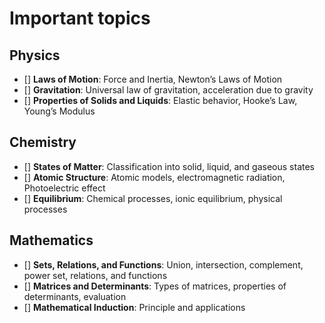 # Important topics


## Physics
- [] **Laws of Motion**: Force and Inertia, Newton’s Laws of Motion
- [] **Gravitation**: Universal law of gravitation, acceleration due to gravity
- [] **Properties of Solids and Liquids**: Elastic behavior, Hooke’s Law, Young’s Modulus

## Chemistry
- [] **States of Matter**: Classification into solid, liquid, and gaseous states
- [] **Atomic Structure**: Atomic models, electromagnetic radiation, Photoelectric effect
- [] **Equilibrium**: Chemical processes, ionic equilibrium, physical processes

## Mathematics
- [] **Sets, Relations, and Functions**: Union, intersection, complement, power set, relations, and functions
- [] **Matrices and Determinants**: Types of matrices, properties of determinants, evaluation
- [] **Mathematical Induction**: Principle and applications